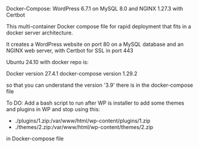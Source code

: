 Docker-Compose: WordPress 6.7.1 on MySQL 8.0 and NGINX 1.27.3 with Certbot

This multi-container Docker compose file for rapid deployment that fits in a docker server architecture.

It creates a WordPress website on port 80 on a MySQL database and an NGINX web server, with Certbot for SSL in port 443

Ubuntu 24.10 with docker repo is:

Docker version 27.4.1
docker-compose version 1.29.2

so that you can understand the version '3.9' there is in the docker-compose file

To DO:
Add a bash script to run after WP is installer to add some themes and plugins in WP and stop using this:

- ./plugins/1.zip:/var/www/html/wp-content/plugins/1.zip
- ./themes/2.zip:/var/www/html/wp-content/themes/2.zip

in Docker-compose file
